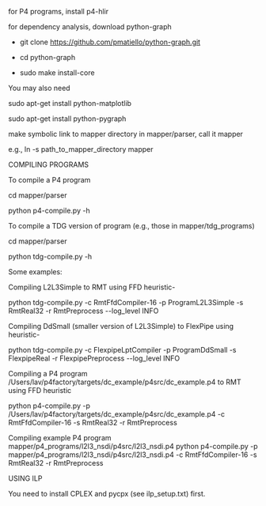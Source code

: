 for P4 programs, install p4-hlir

for dependency analysis, download python-graph

 - git clone https://github.com/pmatiello/python-graph.git

 - cd python-graph

 - sudo make install-core

You may also need

sudo apt-get install python-matplotlib

sudo apt-get install python-pygraph


make symbolic link to mapper directory in mapper/parser, call it mapper

 e.g., ln -s path_to_mapper_directory mapper

COMPILING PROGRAMS

To compile a P4 program

cd mapper/parser

python p4-compile.py -h   

To compile a TDG version of program (e.g., those in mapper/tdg_programs)

cd mapper/parser

python tdg-compile.py -h


Some examples:

Compiling L2L3Simple to RMT using FFD heuristic-

python tdg-compile.py -c RmtFfdCompiler-16 -p ProgramL2L3Simple -s RmtReal32 -r RmtPreprocess --log_level INFO

Compiling DdSmall (smaller version of L2L3Simple) to FlexPipe using heuristic-

python tdg-compile.py -c FlexpipeLptCompiler -p ProgramDdSmall -s FlexpipeReal -r FlexpipePreprocess --log_level INFO

Compiling a P4 program /Users/lav/p4factory/targets/dc_example/p4src/dc_example.p4 to RMT using FFD heuristic

python p4-compile.py -p /Users/lav/p4factory/targets/dc_example/p4src/dc_example.p4 -c RmtFfdCompiler-16  -s RmtReal32 -r RmtPreprocess

Compiling example P4 program mapper/p4_programs/l2l3_nsdi/p4src/l2l3_nsdi.p4
python p4-compile.py -p mapper/p4_programs/l2l3_nsdi/p4src/l2l3_nsdi.p4 -c RmtFfdCompiler-16  -s RmtReal32 -r RmtPreprocess 

USING ILP

You need to install CPLEX and pycpx (see ilp_setup.txt) first.

